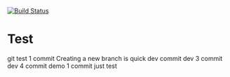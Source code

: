 [![Build Status](https://travis-ci.com/Zhang1933/Test.svg?branch=main)](https://travis-ci.com/Zhang1933/Test)
# Test
git test
1 commit
Creating a new branch is quick
dev commit
dev 3 commit
dev 4 commit
demo 1 commit
just test
